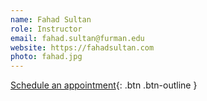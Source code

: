 ```yaml
---
name: Fahad Sultan
role: Instructor
email: fahad.sultan@furman.edu
website: https://fahadsultan.com
photo: fahad.jpg
---
```


[Schedule an appointment](https://calendly.com/ssultan-dpq/){: .btn .btn-outline }
